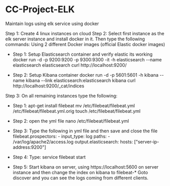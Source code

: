 # CC-Project-ELK
Maintain logs using elk service using docker

Step 1: Create 4 linux instances on cloud
Step 2: Select first instance as the elk server instance and install docker in it. Then type the following commands:
Using 2 different Docker images (official Elastic docker images)

- Step 1: Setup Elasticsearch container and verify elastic its working
docker run -d -p 9200:9200 -p 9300:9300 -it -h elasticsearch --name elasticsearch elasticsearch
curl http://localhost:9200/

- Step 2: Setup Kibana container
docker run -d  -p 5601:5601 -h kibana --name kibana --link elasticsearch:elasticsearch kibana
curl http://localhost:9200/_cat/indices

Step 3: On all remaining instances type the following:
- Step 1: apt-get install filebeat
          mv /etc/filebeat/filebeat.yml /etc/filebeat/filebeat.yml.orig
          touch /etc/filebeat/filebeat.yml
          
- Step 2: open the yml file
          nano /etc/filebeat/filebeat.yml
          
- Step 3: Type the following in yml file and then save and close the file
          filebeat.prospectors:
          - input_type: log
           paths:
           - /var/log/apache2/access.log
          output.elasticsearch:
           hosts: ["server-ip-address:9200"]
           
- Step 4: Type:
          service filebeat start
          
- Step 5: Start kibana on server, using https://localhost:5600 on server instance and then change the index on kibana to filebeat-*
          Goto discover and you can see the logs coming from different clients.
